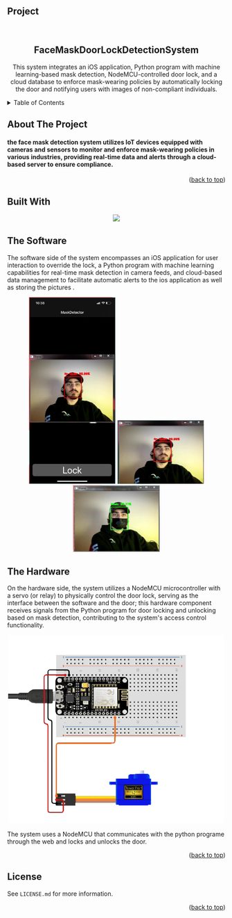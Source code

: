## Project


<br />

<div align="center">
  <h2 align="center">FaceMaskDoorLockDetectionSystem</h2>

  <p align="center">
    This system integrates an iOS application, Python program with machine learning-based mask detection, NodeMCU-controlled door lock, and a cloud database to enforce mask-wearing policies by automatically locking the door and notifying users with images of non-compliant individuals. 
  </p>
</div>

<details>
  <summary>Table of Contents</summary>
  <ol>
    <li>
      <a href="#about-the-project">About The Project</a>
      <ul>
        <li><a href="#built-with">Built With</a></li>
    </li>
    <li><a href="#features">Features</a></li>
    <li><a href="#license">License</a></li>
  </ol>
</details>
        
## About The Project



<h4>
  <p>
     the face mask detection system utilizes IoT devices equipped with cameras and sensors to monitor and enforce mask-wearing policies in various industries, providing real-time data and alerts through a cloud-based server to ensure compliance.
</h4>


<p align="right">(<a href="#Project">back to top</a>)</p>


## Built With

<p align="center">
  <a href="https://skillicons.dev">
    <img src="https://skillicons.dev/icons?i=swift,cpp,py" />
  </a>
</p>

<h2 align="left"> The Software </h2>
<p>The software side of the system encompasses an iOS application for user interaction to override the lock, a Python program with machine learning capabilities for real-time mask detection in camera feeds, and cloud-based data management to facilitate automatic alerts to the ios application as well as storing the pictures .</p>
<p align="center">

<img src="https://github.com/404dn/FaceMaskDoorLockDetectionSystem/blob/master/Pictuers/5.PNG" alt="drawing" width="200"/>
<img src="https://github.com/404dn/FaceMaskDoorLockDetectionSystem/blob/master/Pictuers/3.PNG" alt="drawing" width="200"/>  
<img src="https://github.com/404dn/FaceMaskDoorLockDetectionSystem/blob/master/Pictuers/2.PNG" alt="drawing" width="200"/>  
</p>



<h2 align="left"> The Hardware </h2>
<p>
  On the hardware side, the system utilizes a NodeMCU microcontroller with a servo (or relay) to physically control the door lock, serving as the interface between the software and the door; this hardware component receives signals from the Python program for door locking and unlocking based on mask detection, contributing to the system's access control functionality.
</p>

<p align="center">
<img src="https://github.com/404dn/FaceMaskDoorLockDetectionSystem/blob/master/Pictuers/node%20mcupng.png" alt="drawing" width="500"/>
</p>

<p>The system uses a NodeMCU that communicates with the python programe through the web and locks and unlocks the door.</p>



<p align="right">(<a href="#Project">back to top</a>)</p>


## License

See `LICENSE.md` for more information.

<p align="right">(<a href="#Project">back to top</a>)</p>



